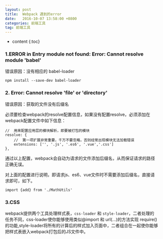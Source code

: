 ```yaml
---
layout: post
title:  Webpack 遇到的error
date:   2016-10-07 13:58:00 +0800
categories: 前端工具
tag: 前端工具
---
```


* content
{:toc}

### 1.ERROR in Entry module not found: Error: Cannot resolve module 'babel'

错误原因：没有相应的 babel-loader

	npm install --save-dev babel-loader

### 2. Error: Cannot resolve 'file' or 'directory'

错误原因：获取的文件没有后缀名

必须要检查webpack的resolve配置信息，如果没有配置resolve，必须添加在webpack配置文件中如下信息：

```
//  用来配置应用层的模块解析，即要被打包的模块
resolve: {
    //  第一项扩展非常重要，千万不要忽略，否则经常出现模块无法加载错误  
    extensions: ['', '.js', '.es6', '.vue','.css']
},
```

通过以上配置，webpack会自动为请求的文件添加后缀名，从而保证请求的路径正确无误。

对上面的配置进行说明，即请求js、es6、vue文件时不需要添加后缀名，直接请求即可，如下。

	import {add} from './MathUtils'

### 3.CSS
webpack提供两个工具处理样式表，`css-loader` 和 `style-loader`，二者处理的任务不同，css-loader使你能够使用类似@import 和 url(...)的方法实现 require()的功能,style-loader将所有的计算后的样式加入页面中，二者组合在一起使你能够把样式表嵌入webpack打包后的JS文件中。